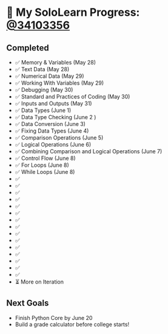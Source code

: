 # 🚀 My SoloLearn Progress: [@34103356](https://www.sololearn.com/en/profile/34103356)  

## Completed  
- ✅ Memory & Variables (May 28) 
- ✅ Text Data (May 28) 
- ✅ Numerical Data (May 29)
- ✅ Working With Variables (May 29)
- ✅ Debugging (May 30)
- ✅ Standard and Practices of Coding (May 30) 
- ✅ Inputs and Outputs (May 31)
- ✅ Data Types (June 1)
- ✅ Data Type Checking (June 2 )
- ✅ Data Conversion (June 3)
- ✅ Fixing Data Types (June 4)
- ✅ Comparison Operations (June 5)
- ✅ Logical Operations (June 6)
- ✅ Combining Comparison and Logical Operations (June 7)
- ✅ Control Flow (June 8)
- ✅ For Loops (June 8)
- ✅ While Loops (June 8) 
- ✅ 
- ✅
- ✅
- ✅
- ✅
- ✅
- ✅
- ✅
- ✅
- ✅
- ✅
- ✅
- ✅
- ✅
- ✅
- ⏳ More on Iteration

## Next Goals  
- Finish Python Core by June 20  
- Build a grade calculator before college starts! 

